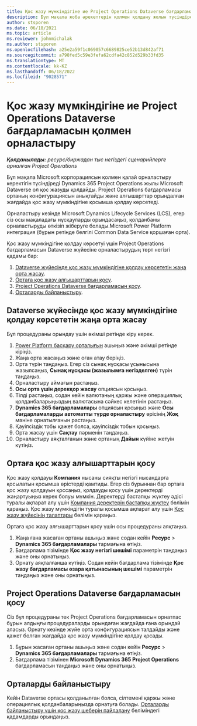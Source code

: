 ```yaml
---
title: Қос жазу мүмкіндігіне ие Project Operations Dataverse бағдарламасын қолмен орналастыру
description: Бұл мақала жоба әрекеттерін қолмен қолдану жолын түсіндіреді Dataverse қолданбаны қосарлы жазуды қолдайды.
author: stsporen
ms.date: 06/18/2021
ms.topic: article
ms.reviewer: johnmichalak
ms.author: stsporen
ms.openlocfilehash: a25e2a59f1c069057c6689825ce52b13d842af71
ms.sourcegitcommit: a798fed5c59e3fefa62cdfa42c852d529b33fd35
ms.translationtype: MT
ms.contentlocale: kk-KZ
ms.lasthandoff: 06/18/2022
ms.locfileid: "9028571"
---
```

# <a name="manually-deploy-the-project-operations-dataverse-app-with-dual-write-support"></a>Қос жазу мүмкіндігіне ие Project Operations Dataverse бағдарламасын қолмен орналастыру

_**Қолданылады:** ресурс/биржадан тыс негіздегі сценарийлерге арналған Project Operations_

Бұл мақала Microsoft корпорациясын қолмен қалай орналастыру керектігін түсіндіреді Dynamics 365 Project Operations жылы Microsoft Dataverse ол қос жазуды қолдайды. Project Operations бағдарламасы ортаның конфигурациясын анықтайды және алғышарттар орындалған жағдайда қос жазу мүмкіндігіне қосымша қолдау көрсетеді.

Орналастыру кезінде Microsoft Dynamics Lifecycle Services (LCS), егер сіз осы мақаладағы нұсқауларды орындасаңыз, қолданбаны орналастыруды өткізіп жіберуге болады.Microsoft Power Platform интеграция (бұрын ретінде белгілі Common Data Service қоршаған орта).

Қос жазу мүмкіндігіне қолдау көрсетуі үшін Project Operations бағдарламасын Dataverse жүйесіне орналастырудың төрт негізгі қадамы бар:

1. [Dataverse жүйесінде қос жазу мүмкіндігіне қолдау көрсететін жаңа орта жасау](#create).
2. [Ортаға қос жазу алғышарттарын қосу](#prerequisites).
3. [Project Operations Dataverse бағдарламасын қосу](#dataverse).
4. [Орталарды байланыстыру](#link).

## <a name="create-a-new-environment-in-dataverse-that-supports-dual-write"></a><a name="create"></a>Dataverse жүйесінде қос жазу мүмкіндігіне қолдау көрсететін жаңа орта жасау

Бұл процедураны орындау үшін әкімші ретінде кіру керек.

1. [Power Platform басқару орталығын](https://admin.powerplatform.com) ашыңыз және әкімші ретінде кіріңіз.
2. Жаңа орта жасаңыз және оған атау беріңіз.
3. Орта түрін таңдаңыз. Егер сіз сынақ нұсқасы ұсынысына жазылсаңыз, **Сынақ нұсқасы (жазылымға негізделген)** түрін таңдаңыз.
4. Орналастыру аймағын растаңыз.
5. **Осы орта үшін дерекқор жасау** опциясын қосыңыз. 
6. Тілді растаңыз, содан кейін валютаның қаржы және операциялық қолданбаларыңыздың валютасына сәйкес келетінін растаңыз.
7. **Dynamics 365 бағдарламалары** опциясын қосыңыз және **Осы бағдарламаларды автоматты түрде орналастыру** өрісінің **Жоқ** мәніне орнатылғанын растаңыз.
8. Қауіпсіздік тобы қажет болса, қауіпсіздік тобын қосыңыз.
9. Орта жасау үшін **Сақтау** пәрменін таңдаңыз.
10. Орналастыру аяқталғанын және ортаның **Дайын** күйіне жетуін күтіңіз.

## <a name="add-dual-write-prerequisites-to-the-environment"></a><a name="prerequisites"></a>Ортаға қос жазу алғышарттарын қосу

Қос жазу қолдауы **Компания** нысаны сияқты негізгі нысандарға қосылатын қосымша өрістерді қамтиды. Егер сіз бұрыннан бар ортаға қос жазу қолдауын қоссаңыз, қолдауды қосу үшін деректерді жаңартуыңыз керек болуы мүмкін. Деректерді бастапқы жүктеу әдісі туралы ақпарат алу үшін [Компания деректерін бастапқы жүктеу](/dynamics365/fin-ops-core/dev-itpro/data-entities/dual-write/bootstrap-company-data) бөлімін қараңыз. Қос жазу мүмкіндігін туралы қосымша ақпарат алу үшін [Қос жазу жүйесінің талаптары](/dynamics365/fin-ops-core/dev-itpro/data-entities/dual-write/dual-write-system-req) бөлімін қараңыз.

Ортаға қос жазу алғышарттарын қосу үшін осы процедураны аяқтаңыз.

1. Жаңа ғана жасаған ортаны ашыңыз және содан кейін **Ресурс** \> **Dynamics 365 бағдарламалары** тармағына өтіңіз.
2. Бағдарлама тізімінде **Қос жазу негізгі шешімі** параметрін таңдаңыз және оны орнатыңыз.
3. Орнату аяқталғанша күтіңіз. Содан кейін бағдарлама тізімінде **Қос жазу бағдарламасы өзара қатынасының шешімі** параметрін таңдаңыз және оны орнатыңыз.

## <a name="add-the-project-operations-dataverse-app"></a><a name="dataverse"></a>Project Operations Dataverse бағдарламасын қосу

Сіз бұл процедураны тек Project Operations бағдарламасын орнатпас бұрын алдыңғы процедураларды орындаған жағдайда ғана орындай аласыз. Орнату кезінде жүйе орта конфигурациясын талдайды және қажет болған жағдайда қос жазу мүмкіндігіне қолдау қосады.

1. Бұрын жасаған ортаны ашыңыз және содан кейін **Ресурс** \> **Dynamics 365 бағдарламалары** тармағына өтіңіз.
2. Бағдарлама тізімінен **Microsoft Dynamics 365 Project Operations** бағдарламасын таңдаңыз және оны орнатыңыз.

## <a name="link-your-environments"></a><a name="link"></a>Орталарды байланыстыру

Кейін Dataverse ортасы қолданылған болса, сілтемені қаржы және операциялық қолданбаларыңызда орнатуға болады. [Орталарды байланыстыру үшін қос жазу шеберін пайдалану](/dynamics365/fin-ops-core/dev-itpro/data-entities/dual-write/link-your-environment) бөліміндегі қадамдарды орындаңыз.
